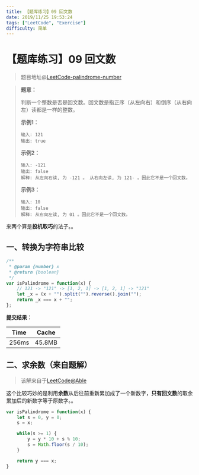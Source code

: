 ```yaml
---
title: 【题库练习】09 回文数
date: 2019/11/25 19:53:24
tags: ["LeetCode", "Exercise"]
difficulty: 简单
---
```


# 【题库练习】09 回文数

<ClientOnly>
  <display-bar :displayData="$frontmatter"></display-bar>
</ClientOnly>

> 题目地址@[LeetCode-palindrome-number](https://leetcode-cn.com/problems/palindrome-number/)

> **题意：**
>
> 判断一个整数是否是回文数。回文数是指正序（从左向右）和倒序（从右向左）读都是一样的整数。
>
> **示例1：**
>
> ```
> 输入: 121
> 输出: true
> ```
>
> **示例2：**
>
> ```
> 输入: -121
> 输出: false
> 解释: 从左向右读, 为 -121 。 从右向左读, 为 121- 。因此它不是一个回文数。
> ```
>
> **示例3：**
>
> ```
> 输入: 10
> 输出: false
> 解释: 从右向左读, 为 01 。因此它不是一个回文数。
> ```
>

来两个算是**投机取巧**的法子。。

## 一、转换为字符串比较

```js
/**
 * @param {number} x
 * @return {boolean}
 */
var isPalindrome = function(x) {
  	// 121 -> "121" -> [1, 2, 1] -> [1, 2, 1] -> "121"
    let _x = (x + "").split("").reverse().join("");
    return _x === x + "";
};
```

**提交结果：**

| Time  | Cache  |
| ----- | ------ |
| 256ms | 45.8MB |

## 二、求余数（来自题解）

> 该解来自于[LeetCode@Able](https://leetcode-cn.com/problems/palindrome-number/solution/hui-wen-shu-by-able-4/)

这个比较巧妙的是利用**余数**从后往前重新累加成了一个新数字，**只有回文数**的取余累加后的新数字等于原数字。。

```js
var isPalindrome = function(x) {
    let s = 0, y = 0;
    s = x;

    while(s >= 1) {
        y = y * 10 + s % 10;
        s = Math.floor(s / 10);
    }

    return y === x;
}
```
